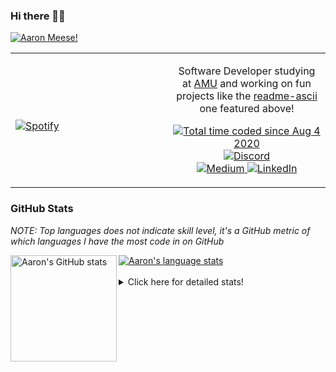### Hi there 👋🏻
[![Aaron Meese!](https://user-images.githubusercontent.com/17814535/88975338-a2aabf00-d27f-11ea-963f-8a19608716b4.png)](https://github.com/ajmeese7/readme-ascii "README ASCII")

<!-- Modified from project here: https://github.com/novatorem/novatorem -->
<table width="100%"> 
  <tr>
  <td width="50%">
      
&nbsp; <br> [![Spotify](https://ajmeese7.vercel.app/api/spotify)](https://open.spotify.com/user/ajmeese)

  </td>
  <td width="50%">
    <p align="center">
    Software Developer studying at <a href="https://www.amu.apus.edu/">AMU</a> and working on fun 
    projects like the <a href="https://github.com/ajmeese7/readme-ascii">readme-ascii</a> one featured above!
    </p>
    <p align="center">
      <a href="https://wakatime.com/@f726891d-3b02-46cd-9b60-e8c59f9e2b14">
        <img src="https://wakatime.com/badge/user/f726891d-3b02-46cd-9b60-e8c59f9e2b14.svg" alt="Total time coded since Aug 4 2020" title="WakaTime" />
      </a>
      <a href="http://link.aaronmeese.com/discord">
        <img src="https://img.shields.io/badge/discord-ajmeese7%234835-369?style=flat-square&logo=discord&logoColor=white&color=purple" alt="Discord" title="Discord">
      </a>
      <br />
      <a href="https://link.aaronmeese.com/medium">
        <img src="https://img.shields.io/badge/medium-ajmeese7-1DB954?style=flat-square&logo=medium&logoColor=white" alt="Medium" title="Medium">
      </a>
      <a href="https://link.aaronmeese.com/linkedin">
        <img src="https://img.shields.io/badge/linkedIn-aaronmeese-1DB954?style=flat-square&logo=linkedin&logoColor=white&color=blue" alt="LinkedIn" title="LinkedIn">
      </a>
    </p>
  </td>

</table>

[//]: <> (The `&nbsp;` is to have Aphelion take up more space)

### GitHub Stats ###
*NOTE: Top languages does not indicate skill level, it's a GitHub metric of which languages I have the most code in on GitHub*

<a href="https://profile-summary-for-github.com/user/ajmeese7">
  <img align="left" height="170px" src="https://github-readme-stats.vercel.app/api?username=ajmeese7&show_icons=true&line_height=27&count_private=true&include_all_commits=true" alt="Aaron's GitHub stats"/>
  <img src="https://github-readme-stats.vercel.app/api/top-langs/?username=ajmeese7&hide_langs_below=5&layout=compact" alt="Aaron's language stats"/>
</a>

<br />
<br />
<details>
<summary>Click here for detailed stats!</summary>

### :zap: Recent Activity
<!--START_SECTION:activity-->
1. ❗️ Closed issue [#60](https://github.com/ajmeese7/spambot/issues/60) in [ajmeese7/spambot](https://github.com/ajmeese7/spambot)
2. 🗣 Commented on [#60](https://github.com/ajmeese7/spambot/issues/60) in [ajmeese7/spambot](https://github.com/ajmeese7/spambot)
3. ❗️ Closed issue [#62](https://github.com/ajmeese7/spambot/issues/62) in [ajmeese7/spambot](https://github.com/ajmeese7/spambot)
4. 🗣 Commented on [#62](https://github.com/ajmeese7/spambot/issues/62) in [ajmeese7/spambot](https://github.com/ajmeese7/spambot)
5. 🗣 Commented on [#63](https://github.com/ajmeese7/spambot/issues/63) in [ajmeese7/spambot](https://github.com/ajmeese7/spambot)
<!--END_SECTION:activity-->

### 🧐 Waka Stats
<!--START_SECTION:waka-->
![Code Time](http://img.shields.io/badge/Code%20Time-781%20hrs%2027%20mins-blue)

**🐱 My GitHub Data** 

> 🏆 180 Contributions in the Year 2022
 > 
> 📦 352.4 kB Used in GitHub's Storage 
 > 
> 🚫 Not Opted to Hire
 > 
> 📜 56 Public Repositories 
 > 
> 🔑 21 Private Repositories  
 > 
**I'm an Early 🐤** 

```text
🌞 Morning    233 commits    ███████░░░░░░░░░░░░░░░░░░   27.94% 
🌆 Daytime    316 commits    █████████░░░░░░░░░░░░░░░░   37.89% 
🌃 Evening    270 commits    ████████░░░░░░░░░░░░░░░░░   32.37% 
🌙 Night      15 commits     ░░░░░░░░░░░░░░░░░░░░░░░░░   1.8%

```
📅 **I'm Most Productive on Sunday** 

```text
Monday       90 commits     ██░░░░░░░░░░░░░░░░░░░░░░░   10.79% 
Tuesday      125 commits    ███░░░░░░░░░░░░░░░░░░░░░░   14.99% 
Wednesday    105 commits    ███░░░░░░░░░░░░░░░░░░░░░░   12.59% 
Thursday     103 commits    ███░░░░░░░░░░░░░░░░░░░░░░   12.35% 
Friday       108 commits    ███░░░░░░░░░░░░░░░░░░░░░░   12.95% 
Saturday     150 commits    ████░░░░░░░░░░░░░░░░░░░░░   17.99% 
Sunday       153 commits    ████░░░░░░░░░░░░░░░░░░░░░   18.35%

```


📊 **This Week I Spent My Time On** 

```text
⌚︎ Time Zone: America/New_York

💬 Programming Languages: 
JavaScript               17 hrs 3 mins       █████████████████████░░░░   86.79% 
Bash                     1 hr 8 mins         █░░░░░░░░░░░░░░░░░░░░░░░░   5.79% 
JSON                     58 mins             █░░░░░░░░░░░░░░░░░░░░░░░░   4.98% 
Text                     21 mins             ░░░░░░░░░░░░░░░░░░░░░░░░░   1.84% 
HTML                     3 mins              ░░░░░░░░░░░░░░░░░░░░░░░░░   0.29%

🐱‍💻 Projects: 
aaronmeese.com           18 hrs 19 mins      ███████████████████████░░   93.19% 
image-to-8bit            39 mins             ░░░░░░░░░░░░░░░░░░░░░░░░░   3.39% 
ajmeese7                 23 mins             ░░░░░░░░░░░░░░░░░░░░░░░░░   2.03% 
iframe-application-templa12 mins             ░░░░░░░░░░░░░░░░░░░░░░░░░   1.06% 
Unknown Project          2 mins              ░░░░░░░░░░░░░░░░░░░░░░░░░   0.24%

```

**I Mostly Code in JavaScript** 

```text
JavaScript               31 repos            ████████████░░░░░░░░░░░░░   50.82% 
HTML                     8 repos             ███░░░░░░░░░░░░░░░░░░░░░░   13.11% 
Java                     4 repos             █░░░░░░░░░░░░░░░░░░░░░░░░   6.56% 
Python                   4 repos             █░░░░░░░░░░░░░░░░░░░░░░░░   6.56% 
CSS                      3 repos             █░░░░░░░░░░░░░░░░░░░░░░░░   4.92%

```



 Last Updated on 03/03/2022 00:06:20 UTC
<!--END_SECTION:waka-->
</details>
